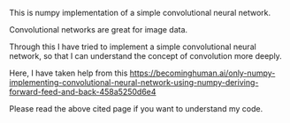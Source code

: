 This is numpy implementation of a simple convolutional neural network. 

Convolutional networks are great for image data.

Through this I have tried to implement a simple convolutional neural network, so that I can understand the concept of convolution more deeply.

Here, I have taken help from this https://becominghuman.ai/only-numpy-implementing-convolutional-neural-network-using-numpy-deriving-forward-feed-and-back-458a5250d6e4

Please read the above cited page if you want to understand my code.